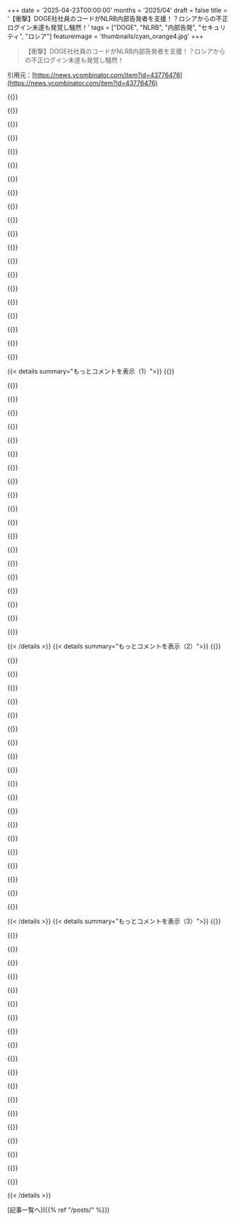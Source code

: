 +++
date = '2025-04-23T00:00:00'
months = '2025/04'
draft = false
title = '【衝撃】DOGE社社員のコードがNLRB内部告発者を支援！？ロシアからの不正ログイン未遂も発覚し騒然！'
tags = ["DOGE", "NLRB", "内部告発", "セキュリティ", "ロシア"]
featureimage = 'thumbnails/cyan_orange4.jpg'
+++

> 【衝撃】DOGE社社員のコードがNLRB内部告発者を支援！？ロシアからの不正ログイン未遂も発覚し騒然！

引用元：[https://news.ycombinator.com/item?id=43776476](https://news.ycombinator.com/item?id=43776476)

{{<matomeQuote body="Ge0rg3のコードは”オープンソース”ってことで、誰でもコピーして非商用で再利用できるんだって。たまたま、Ge0rg3のコードから派生した新しいバージョンがあって、それが”async-ip-rotator”って呼ばれてるらしい。DOGEのキャプテンMarko Elezが2025年1月にGitHubにコミットしたんだと。<br>オリジナルコード：https://github.com/Ge0rg3/requests-ip-rotator<br>フォーク：https://github.com/markoelez/async-ip-rotator<br>コードはほとんど同じで、コメントが削除されて、asyncが追加されて、ちょっと変更されてる（たぶんLLMにペーストしてasyncにしてって言っただけだろ）。<br>でも…オリジナルのGPL3ライセンスがない。DOGEの人たちが理解したり尊重したりするとは思えないけど。" userName="progbits" createdAt="2025-04-23T21:41:11" color="">}}

{{<matomeQuote body="そのリポジトリは削除されちゃったみたい。しかも、他の26個のリポジトリもアカウントから削除されてる。DOGEのメンバーって、注目されるとすぐにデータを消すから、いつものパターンだね。以前にも別の”teen hacker”で見たことある。[0]<br>アーカイブされたリポジトリページ：https://archive.ph/LI7tt;<br>アーカイブされた以前のリポジトリ数：https://archive.ph/tgkg5<br>0. https://arstechnica.com/tech-policy/2025/04/i-no-longer-hack..." userName="0x_rs" createdAt="2025-04-23T23:26:58" color="#45d325">}}

{{<matomeQuote body="アーカイブされたリポジトリ：https://archive.softwareheritage.org/browse/origin/directory...<br>ここからGitリポジトリとしてダウンロードできるよ：https://archive.softwareheritage.org/api/1/vault/git-bare/sw..." userName="progval" createdAt="2025-04-24T05:27:47" color="#45d325">}}

{{<matomeQuote body="法律的には、GPLコードを内部で修正して使用するのは許可されてるんだって。ソースを再配布しなくてもいいから。唯一のミスは、LICENSEファイルなしでソースコードを公開gitリポジトリに公開したことかも。それってGPL違反になるかもね。<br>内部コードを公開gitまたはFTPサーバーに置いた場合、それが”配布”と見なされるかどうかはわかんないけど。" userName="jychang" createdAt="2025-04-24T08:37:56" color="">}}

{{<matomeQuote body="＞ソースコードをLICENSEファイルなしで公開gitリポジトリに公開すると、GPL違反になる可能性がある”だって。<br>それについて連邦判事にサインしてもらうんだな。<br>たぶん、彼らは何らかの解決策を促進するように命じられるかもね。<br>俺が書いてる今も震えてるだろうな。" userName="77pt77" createdAt="2025-04-24T20:00:47" color="">}}

{{<matomeQuote body="2月6日に、誰かがasync-ip-rotatorのGitHubの”issues”ページで、Elezのコードについて長くて詳細な批判を投稿したんだ。”安全じゃなくて、スケーラブルじゃなくて、基本的なエンジニアリングの失敗だ”って。<br>”これがサイドプロジェクトなら、ただの悪いコードで済むけど”ってレビューアーは書いてる。”でも、これが本番システムの構築方法を代表するものなら、もっと大きな懸念がある。この実装は根本的に壊れていて、もしこれと似たようなものが機密データを扱う環境にデプロイされているなら、すぐに監査されるべきだ”って。" userName="nativeit" createdAt="2025-04-23T21:43:05" color="#ff5c5c">}}

{{<matomeQuote body="その”批判”はマジでヤバい。絶対にAIが生成したでしょ。ドメインを信用してなかったら、作者がこんなものを真面目に引用してるなんて考えられないよ。<br>批判[0]を見て、コード[1]を見て。<br>[0] https://web.archive.org/web/20250423135719/https://github.co...<br>[1] https://github.com/ricci/async-ip-rotator/blob/master/src/as..." userName="deepfriedrice" createdAt="2025-04-24T02:15:09" color="#785bff">}}

{{<matomeQuote body="うん、明らかにAIだね。キーワードを太字にして、引数に番号を振って、みたいな。最近のAIが生成したコンテンツって、こういう構造化されたレスポンスパターンに従ってる気がする。" userName="captainkrtek" createdAt="2025-04-24T04:11:30" color="">}}

{{<matomeQuote body="それは単純で目的志向のテンプレートを使ってて、明確なコミュニケーションのための一般的な推奨事項、アウトラインの番号付け、そしてキーワードをモノスペーステキストで強調してる。これは技術的な文章ではよくあることだよ。人が特に高い可視性を持つものを書くときに、そうするのは珍しいことじゃない。" userName="dragonwriter" createdAt="2025-04-24T04:31:21" color="#ff33a1">}}

{{<matomeQuote body="フォーマット自体はAIを示唆してるわけじゃないけど、批判がほとんど意味不明なことを考えると、強く示唆してるように見えるね。" userName="odo1242" createdAt="2025-04-24T09:45:56" color="">}}

{{<matomeQuote body="＞ChatGPTは人間の文章がベースって知ってる？<br>マジレスすると、お前の文章がChatGPTっぽいからって「お前がChatGPT使った」って言うのって、ChatGPTがお前の文章に似せて作られてるんだから、メチャクチャ皮肉じゃね？<br>お前や俺の文章は全部ChatGPTっぽいんだよ。数十億ドルも使って、お前や俺の作ったコンテンツ含めて、許可なくスクレイピングしたデータを学習させて、同じような文章を作るようにしたんだから当たり前じゃん。" userName="throwaway290" createdAt="2025-04-24T09:28:42" color="">}}

{{<matomeQuote body="人間がそういう書き方しないとは言わないけど、ChatGPTみたいなの頻繁に使ってると、よくある返答のテンプレだってすぐわかるんだよね。" userName="captainkrtek" createdAt="2025-04-24T05:30:51" color="">}}

{{<matomeQuote body="ダッシュ記号（—）もChatGPTっぽいって言うけど、LLMのパターンって現実世界のパターンから学習してるの忘れちゃってるよね。ChatGPTでよくあるってことは、現実世界でもよくあるってことだし、パターンベースの「検出」なんてやろうとしたら、誤検出だらけになるよ。" userName="drusepth" createdAt="2025-04-24T07:00:30" color="">}}

{{<matomeQuote body="ChatGPTが登場するまで、同僚からのメールでダッシュ記号なんて見たことなかったけど、今はダッシュ記号があると、少なくとも一部はAIが生成した文章だってすぐわかる。セミコロンも同じ。確かに正しい文法ではセミコロンを使うけど、カジュアルなビジネスコミュニケーションでは、ほとんどの場合、簡略化されてる。" userName="op00to" createdAt="2025-04-24T17:17:21" color="">}}

{{<matomeQuote body="そうそう、ダッシュ記号はiOSでダブルダッシュを入力すると自動的に挿入されるんだよね：—" userName="chongli" createdAt="2025-04-24T09:52:40" color="">}}

{{<matomeQuote body="＞そこそこマシなプレゼンでも「AIの兆候」扱いされる時代か。<br>これマジで。Redditのgamedevサブレで、自分のゲームの紹介文がちゃんとしてて、箇条書きを使ってただけでレビュー爆撃されたって人がいたわ。最近は箇条書き使うだけでAI扱いされるみたい。" userName="Suppafly" createdAt="2025-04-24T16:50:48" color="#ff5c5c">}}

{{<matomeQuote body="この批判はAIの可能性大。<br>1. 無駄に長い。開発者は忙しいし、セキュリティ研究者ならもっと忙しい。そんなスキルがあるなら、こんなリポジトリの批判に2、3文以上も時間かけない。<br>2. 敵意むき出し。バグのないコードなんて書くのは難しいし、ほとんど不可能。Linus Torvalds、Richard Hipp、Dan Abramovくらいじゃないと、自分がガラスの家に住んでるのわかってて石を投げない。<br>3. 所有意識。「必殺」コメントは、自分の「赤ちゃん」を傷つけるような弱いPRに対する、不満を持った門番しか書かない。他人のランダムなユーティリティプロジェクトに感情移入する人なんていない。これは単なるPythonファイル。<br>4. 作者。作者はまだ意欲的な開発者。SOLID/DRY原則へのこだわりをプロジェクトの主な特徴として強調してるリポジトリを見て。ベテランのセキュリティ研究者ならありえない。<br>https://github.com/SSD1805/EchoFlow<br>5. 内容。批判が…間違ってる。単一ファイルのユーティリティリポジトリが「保守性の低い」モノリスであることは「ひどい」と言ってる。皮肉なことに、dependency injectionが不要だからコードが悪いと言ってる！<br><br>政治的な立場はともかく、嫌いな相手をネットいじめするためにAIを使う風潮はなくなってほしい。" userName="ahwelatif" createdAt="2025-04-24T05:30:56" color="#785bff">}}

{{<matomeQuote body="DOGEがアメリカ政府を使って、嫌いな相手をネットいじめする風潮はなくなってほしい。" userName="DonHopkins" createdAt="2025-04-24T06:13:24" color="">}}

{{<matomeQuote body="ChatGPTの文章を読みまくってると、すぐわかるんだよね。<br>- 異常なほどの冗長さ<br>- 完璧なスペルと文法<br>- 大げさな口調<br>- 段落や文の長さがほぼ同じロボットみたいな話し方（特に長い文章で顕著）<br>- ダッシュ記号（—）だらけ<br>- 同じような決まり文句や文構造の繰り返し。「これはXではない—Yだ」みたいなのが、そのissueで2回も使われてる。<br><br>「脆弱で安全でなく、スケーラブルでないコードを書くことは「ハードコア」ではありません。これは境界線を押し広げているのではなく—エンジニアリングの基礎知識が不足していることを示しています。<br><br>これが以前の仕事で学んだことなら、それを忘れ、ベストプラクティスに従うべきです。なぜなら今、これは単なる悪いエンジニアリングではなく—無謀だからです。」<br><br>もしAIが書いてないなら、インターネットのコメントから永久引退するわ。<br>(これはDOGEを擁護するつもりはないよ。)" userName="arrowsmith" createdAt="2025-04-24T09:47:20" color="#785bff">}}

{{<matomeQuote body="あのさー、開発者がネットで何書いてるか読んだことないの？特に炎上してるときとか、誰かと揉めてるときとか。そういう時ってめっちゃ攻撃的だし、石投げたり、揚げ足取ったりするじゃん？経験ないやつに限って自分がプログラミングの神様みたいに振る舞うんだよねー。" userName="watwut" createdAt="2025-04-24T07:43:29" color="">}}

{{< details summary="もっとコメントを表示（1）">}}
{{<matomeQuote body="2番についてだけど、それって自分のことを過大評価しなくなったベテラン開発者の特徴だと思うな。若い開発者だと、自分のスタイルと合わない人のコードをけなしたりするよね。「これは良い」って思ってることと違うと。" userName="bryanrasmussen" createdAt="2025-04-24T09:46:54" color="">}}

{{<matomeQuote body="全部同意！リンク先のrepoのreadmeも、AIがコードベースを要約したみたい。ぶっちゃけ、AIはそのrepoのコードが何してるか理解できてないと思うんだよね。だから機能より形式について語ってるんだと思う。" userName="paulgb" createdAt="2025-04-24T06:31:45" color="#45d325">}}

{{<matomeQuote body="＞開発者は忙しいし、セキュリティ研究してる開発者はもっと忙しい。<br>＞その批判も、批判者のプロフも、Krebsの記事ですら、批判者がセキュリティ研究者だって言ってないし。それに、すべての開発者が特に「忙しい人たち」ってわけでもないじゃん？<br>＞あんた自身も後で、作者は経験豊富な開発者やセキュリティ研究者じゃないって言ってるじゃん。だから、コードがAIによって書かれたって仮定して、それを根拠に批判するのはナンセンスだよ。普通セキュリティ研究者は忙しくてそんなの書かないって言うけど。<br>＞敵意。バグのないコードを書くのは難しいし、ほとんどの人には不可能。Linus Torvalds、Richard Hipp、Dan Abramovみたいな名前じゃない限り、ほとんどの開発者は自分がガラスの家に住んでるってわかってるから、石を投げるのは気が引ける。<br>＞ネットに5分以上いたらわかると思うけど、敵意なんてありふれてるじゃん。コミュニティのほとんどじゃなくても、目立つ一部ではあるよね。<br>＞こういう「Killshot」コメントは、自分の「赤ちゃん」を傷つける弱いPRに対して、不満を持った門番が書くんだよ。他の人のランダムなユーティリティプロジェクトに感情的に投資する人なんていない。<br>＞HNでこの話をしてるのは、これがランダムなプロジェクトじゃないからだよ。作者がニュースで注目されてた時に批判が投稿されて、批判者は作者がニュース報道のせいで辞任したことについて、政治的なフォローアップを投稿したから。<br>＞作者はまだ開発者志望者。SOLID/DRY原則を守ることをプロジェクトの主な特徴として強調してるrepoを見て。<br>＞AIが書いたって批判は的外れ。AIよりシンプルな説明ができる。特にSOLID/DRYに焦点を当ててるのは、批判が間違ってるってことと一致してるんだよ。そして、AIで書かれたって仮定に基づいてる最初のポイントも弱まる。経験豊富なセキュリティ研究者じゃないって仮定に基づいているから。<br>過剰な冗長性、形式ばった書き方、間違いが多いってのがAIの特徴なら、あんたの投稿もAIっぽいじゃん。" userName="dragonwriter" createdAt="2025-04-24T10:44:02" color="">}}

{{<matomeQuote body="マジウケる。こんな批判絶対書けないわー（コードじゃなくて批判の方ね）。" userName="krferriter" createdAt="2025-04-24T02:59:47" color="">}}

{{<matomeQuote body="Krebsがこれにリンクしてるの見て、彼の評価の信頼性が下がったわ。" userName="mquander" createdAt="2025-04-24T02:40:16" color="">}}

{{<matomeQuote body="＞すぐに監査されるべきだ。<br>どうせElonが紙に印刷させて、個人的にコードレビューしたんでしょ。" userName="dessimus" createdAt="2025-04-24T15:24:30" color="">}}

{{<matomeQuote body="FYI、Forkが消されたっぽいんだけど、誰かクローンできた人いる？" userName="dijksterhuis" createdAt="2025-04-23T22:03:44" color="">}}

{{<matomeQuote body="できたよ。単なる.pyファイルだよ。<br>https://gist.github.com/whalesalad/06804fd734efe6bd2e0c84906…" userName="whalesalad" createdAt="2025-04-23T22:42:59" color="#785bff">}}

{{<matomeQuote body="x_forwarded_for = headers.get(”X-Forwarded-For”)<br>if x_forwarded_for is None:<br>x_forwarded_for = ipaddress.IPv4Address._string_from_ip_int(<br>randint(0, MAX_IPV4)<br>)<br><br>lol" userName="alright2565" createdAt="2025-04-23T22:47:23" color="#785bff">}}

{{<matomeQuote body="元の作者は、API gatewayがクライアントの本当のIPを漏らさないようにするためだって言ってるよ。" userName="marcusb" createdAt="2025-04-23T22:59:33" color="">}}

{{<matomeQuote body="公平に言うと、このコードは既存のサーバーへのプロキシとして機能する新しいAPI gatewayサーバーを作るもので、このヘッダーを自分のgatewayサービスで使うことを想定してるのかも。ヘッダーとして設定されて、ユーザー所有のプロキシに送られて、それから実際の外部エンドポイントに送られるってことだね。でも、これやるとAPI GatewayがAWSアカウントの識別子を見たり記録したりできると思うから、IP以外にも隠す必要のある情報があるかもね。" userName="timewizard" createdAt="2025-04-23T23:22:32" color="#45d325">}}

{{<matomeQuote body="元のコードには目的がちゃんと書いてあるよ。<br>＞X-Forwarded-Forがない場合、ランダムに自動生成する。<br>＞そうしないと、AWSが本当のIPアドレスをX-Forwarded-Forヘッダーで転送してしまうから。<br>DOGEのやつはコメントを削除しただけ。" userName="marcusb" createdAt="2025-04-24T13:28:50" color="#ff5733">}}

{{<matomeQuote body="このコードはAPI gatewayを他の外部サイトへのプロキシにするための「創造的な」使い方みたいだね（サイトごとに必要だから、実際は単一サイト向け）。lambda（関数URL付き）でリクエストを送って、アウトバウンドリクエストをより細かく制御する方が簡単じゃない？" userName="icedchai" createdAt="2025-04-24T00:09:21" color="#38d3d3">}}

{{<matomeQuote body="これって、ハッカーがAPI gatewayを何年も前から使ってる一般的な方法なんだよね。IPRotateみたいなプラグインを見てみるといいよ。うちの製品にもそれを取り入れようとしてるところ。" userName="Sytten" createdAt="2025-04-24T01:01:02" color="#785bff">}}

{{<matomeQuote body="GPLv3はライセンスを保持する必要があるんだよね。リポジトリのオーナーとかGitHubに報告できるんじゃないかな。" userName="plandis" createdAt="2025-04-23T21:57:45" color="">}}

{{<matomeQuote body="裁判所の命令を無視してるような政権で働いてる人たちが、これにちゃんと対応すると思う？…はい、消えたー。" userName="DrillShopper" createdAt="2025-04-24T01:05:55" color="">}}

{{<matomeQuote body="GitHubにあるってのが…なんか変だよね。GPL3ライセンスを保持する必要があるのは、再配布する場合だけなんだよ。GitHubリポジトリに入れるのが再配布にあたるかどうかは、少なくとも道徳的には曖昧だよね。個人的なコピーでライセンスを削除するのは完全に有効だし、それをプライベートなGitHubリポジトリにアップロードするのも有効。それをパブリックなGitHubリポジトリにアップロードするとなると…？" userName="Ferret7446" createdAt="2025-04-24T09:09:34" color="">}}

{{<matomeQuote body="フォークは削除されたみたいだね。" userName="darknavi" createdAt="2025-04-23T22:15:37" color="">}}

{{<matomeQuote body="DOGEの人たちが理解したり尊重したりするとは思えないね。<br>stack overflowとかGitHubからコピー＆ペーストして、そのまま使い続ける人たちを日常的に見かけるよ。Creative Commons Attribution-ShareAlikeとかのライセンスを無視してね。このサイトでも、ペイウォールの裏にある著作権で保護された記事を共有してる人たちがいるし（アーカイブサイトにあるからって正当化できないよね）。DOGEを擁護してるわけじゃないよ。仲間を無視して他のグループを批判するのは良くないよね。" userName="grepfru_it" createdAt="2025-04-24T01:50:56" color="#ff5733">}}

{{<matomeQuote body="この内部告発の訴えの一部はマジでヤバそうじゃん。<br>”2025年3月11日頃、NxGenの指標が前の週に異常な使用を示してたんだって。応答時間がベースラインを大幅に上回ってて、リソース使用率が過去最高レベルのネットワーク出力を示してたんだってー。DOGEがNLRBのシステムにアクセスしたデータ流出イベントと一致してることに気づいたんだって。海外からのログイン試行がアクセス拒否されてるのも確認。例えば、DOGEがアクセスした後、ロシアの沿海地方のIPアドレスを持つユーザーがログインを試みてるのを発見。ログインポリシーでブロックされたけど、アラームだったらしい。DOGEのエンジニアによって作成されたアカウントが使われてて、ユーザー名とパスワードが正しかったみたいだけど、海外からのログインポリシーでブロックされたんだって。20回以上試行されてて、アカウント作成から15分以内に試行されてるのが特にヤバい”" userName="mythrowaway49" createdAt="2025-04-23T23:38:19" color="#785bff">}}


{{< /details >}}
{{< details summary="もっとコメントを表示（2）">}}
{{<matomeQuote body="一番マシな解釈って何だと思う？ロシア人がkeyloggerでPCに侵入して、DOGEが安全じゃないネットワークで作業してるってことかな？<br>最悪な解釈は簡単でしょー。ロシアのために動いてて、ロシア人を招き入れたか、keyloggerをインストールしたってことじゃん。" userName="stevenwoo" createdAt="2025-04-24T00:13:08" color="">}}

{{<matomeQuote body="関連情報：https://infosec.exchange/@briankrebs/114083485241630234<br>引用：”この政権が完全に妥協してる証拠はもっと必要？米国がロシアに対する攻撃的なデジタル行動を緩和する理由なんてないじゃん。むしろ、もっとやるべき。”" userName="breadwinner" createdAt="2025-04-24T02:12:04" color="">}}

{{<matomeQuote body="ロシアが国として攻撃するなら、IPアドレスをアメリカ国内から発信するように偽装すると思うけどなー。これは堂々としすぎじゃね？" userName="0cf8612b2e1e" createdAt="2025-04-24T00:20:32" color="">}}

{{<matomeQuote body="国家が支援してるとは限らないよ。DOGEの関係者がロシアのハッキンググループと繋がってるだけかも。<br>あるいは、国家が支援してて、政府のお偉いさんの招待で正面玄関から入れるから隠れる必要がないと思ったのかもね。" userName="kenjackson" createdAt="2025-04-24T03:10:49" color="#ff5733">}}

{{<matomeQuote body="Muskがロシア人を雇っただけって可能性もある。" userName="delusional" createdAt="2025-04-24T05:57:25" color="">}}

{{<matomeQuote body="捕まることが悪いことばかりじゃないんだよね。もし二つのグループの間に不和の種を蒔こうとしてるなら、片方を助けて捕まる方が、捕まらないよりも効果的なんだよ。<br>ロシアがNLRBのデータで何を得られるか分からないけど、”DOGEを助けた”ことで国内の対立が深まることは、ロシアにとってプラスになる。" userName="avs733" createdAt="2025-04-24T00:27:44" color="">}}

{{<matomeQuote body="＞struggle to see what Russia would gain with nlrb data<br>＞ロシアがNLRBのデータで何を得られるかって話だけど、アメリカの企業の内部告発者のリストだよ。企業に自分の情報がバレたくないと思ってる人たちのね”" userName="JumpCrisscross" createdAt="2025-04-24T07:21:37" color="#45d325">}}

{{<matomeQuote body="それ良い指摘だね。" userName="avs733" createdAt="2025-04-24T11:27:26" color="">}}

{{<matomeQuote body="なんでロシアがこんなことするの？Trumpが大統領選に勝ったじゃん。それってウクライナにとって最高の結末じゃないの？<br>＞furthers distrust between the two sides of our country - which is something they gain from<br>＞国内の対立を深めることが、ロシアにとってどうプラスになるの？”" userName="Braxton1980" createdAt="2025-04-24T01:30:51" color="">}}

{{<matomeQuote body="あいつらにとって一番いいのは、アメリカが内紛でグチャグチャになって、何もできなくなることだよね。Trumpが勝つとウクライナにはいいみたいだけど、あいつらが欲しいのは、長期的に見れば政策を変えることと同じくらい、混乱させることなんだろうね。" userName="avs733" createdAt="2025-04-24T01:38:30" color="">}}

{{<matomeQuote body="たぶんね、ウクライナの件が終わってTrumpが大統領じゃなくなってからの方がいいんじゃないかな。Dogeへの不信感を煽るのはDemocratsを助けるだけだと思うよ。" userName="Braxton1980" createdAt="2025-04-24T02:11:32" color="">}}

{{<matomeQuote body="いやいや、両陣営は別の情報空間に住んでるんだって。この話はDemocratsの間にも広まって、「ロシアがDogeを“助けてる”」って怒り出す人も出てくるだろうね。<br>Republicansは「過剰反応だ」とか「嘘だ」って一蹴するだろうし。DemocratsがTrump derangement syndromeだって騒ぐだろうね。<br>Dogeが政府機関と関わると、内部のIT担当者は不正行為を恐れて、Dogeが要求するコントロールをオフにせざるを得なくなって、政府内でさらに衝突が起きるだろうね。お互いの悪と愚かさを信じる気持ちがさらに強固になるってわけ。ロシアはスパイ活動がバレても価値が下がらない方法で、効果的にスパイ活動ができるってこと。" userName="avs733" createdAt="2025-04-24T11:22:41" color="#ff5c5c">}}

{{<matomeQuote body="めっちゃいい意見だけど、「trump derangement syndrome」なんて言葉を使わないでほしいな。それを作ったやつらがまさにそれを使って、さらに分断を煽りたいんだから。" userName="lobsterthief" createdAt="2025-04-25T11:51:33" color="">}}

{{<matomeQuote body="＞最高の解釈をすると？ロシア人がkeyloggerでPCに侵入して、DOGEがセキュリティが甘いオープンなネットワークで作業してるんじゃない？<br>superuserアカウントでGithubにアクセスしてるとか。コードの質からして、セキュリティ対策もできてないんじゃないかな。" userName="JumpCrisscross" createdAt="2025-04-24T07:20:40" color="#45d325">}}

{{<matomeQuote body="第三の選択肢も忘れちゃいけないよ。偽旗作戦ってやつ。<br>目的はアクセスしたり、役立つデータを手に入れることじゃないかもしれない。ロシアに関するスキャンダラスな見出しを作って、既存のメディアや政治的な扇動を利用して、政府をさらに不安定化させることかもしれないんだよ。" userName="tenpies" createdAt="2025-04-24T00:29:13" color="">}}

{{<matomeQuote body="プーチンに賛同してきた政権が、ロシアに泥を塗るようなことをするなんて、なんか変じゃない？<br>やったって言ってないけど、プーチンとロシアへの支持と矛盾するよね。偽旗作戦として、プーチンに、自分に賛同しないハッキンググループを取り締まる口実を与えるのかも。" userName="DrillShopper" createdAt="2025-04-24T01:08:52" color="">}}

{{<matomeQuote body="よくわかんないんだけど。DOGEのやつらがTrumpに悪い印象を与えようとしてるってこと？" userName="lukev" createdAt="2025-04-24T01:06:16" color="">}}

{{<matomeQuote body="AIの利用拡大を正当化するための口実を作ろうとしてるって説があるね。セキュリティのためってことで。このスレッドにもElonの味方みたいな人がいるし。セキュリティって言えば、みんな疑問も持たずに賛成するんじゃないかな。" userName="9283409232" createdAt="2025-04-24T01:33:04" color="">}}

{{<matomeQuote body="マジでくだらない説だな。自分で考えたんでしょ？" userName="santoshalper" createdAt="2025-04-24T05:18:14" color="">}}

{{<matomeQuote body="誰かAIを代替案として提案した？政府におけるAIへの支持が増加する理由は何だろうね？" userName="Braxton1980" createdAt="2025-04-24T02:09:47" color="">}}


{{< /details >}}
{{< details summary="もっとコメントを表示（3）">}}
{{<matomeQuote body="それって単にIPルーターがローテーションの一部としてロシアのIPを使ってるだけじゃない？データ持ち出そうとしてるなら、何が起きてるか分からなくしたり、制限を回避するためにIPアドレスをローテーションさせたいんじゃないかな。単純なIPローテーターを使えばそうなるかも。IPアドレスに注意しないと、US国外とかの制限で引っかかることがあるかもね。ロシアからの変なリクエストに見えるかもしれないけど、フラグが立ってないUSからのリクエストをログしてないだけかも。僕の解釈が間違ってるかもだけど！" userName="pontus" createdAt="2025-04-24T01:50:32" color="">}}

{{<matomeQuote body="AWS API Gatewayを使ってるから、ロシアのAWSリージョンはないよ。" userName="cthalupa" createdAt="2025-04-24T02:18:35" color="#785bff">}}

{{<matomeQuote body="最良のシナリオは、その子たちが騙されて、間違った（ロシアの）人に認証情報を渡しちゃったってことじゃないかな。" userName="barbazoo" createdAt="2025-04-24T00:25:40" color="">}}

{{<matomeQuote body="＞考えられる最高の解釈は？ロシア人がキーロガーで彼らのPCに侵入したとか…<br>一番マシなのは、内部告発者が何か勘違いしてるか、わざと嘘をついてるってことかな。例えば、”国外からのログインポリシーが作動した”ってことは、ポリシーがいつトリガーされるかの誤解かもしれない。一番ありそうな説明ではないけど、一番心配ないのはそれかな。キーロガーよりはマシだと思うけど、それでもDOGEの従業員がVPNとかproxyとかTorを使ってたってことだよね。暗号化されてても敵対的な国を経由するのは良くないけど、キーロガーで認証情報を盗まれるよりはマシかな。もちろん心配だけどね。" userName="Ukv" createdAt="2025-04-24T09:50:04" color="">}}

{{<matomeQuote body="そうそう、1年くらい前にUS政府機関のO365アカウントを侵害したAPTみたいに、Conditional Access Policiesを回避するためにresidential proxiesを使った連中が、今度はクレムリンから直接ログインしてるってことだね！：D" userName="lucasRW" createdAt="2025-04-24T08:49:32" color="">}}

{{<matomeQuote body="1年前と今とで何か違いがある？誰か別の人が大統領の椅子に座ってる？" userName="op00to" createdAt="2025-04-24T17:21:38" color="">}}

{{<matomeQuote body="言いたいこと分かってないね。問題の”ロシアのログイン試行”はCAPによってブロックされてるんだよ。ロシアの国家支援アクターは、それを回避するためにresidential relay boxesを使ってるって過去に示してる。内部告発者の主張の行間を読むと、辻褄が合わないことが多いんだよね。特に、彼が内部告発する前にdeathnoteがドアに残されてて、ドローンが家の上を旋回してたって結論が好きだな。" userName="lucasRW" createdAt="2025-04-25T10:03:39" color="#ff5733">}}

{{<matomeQuote body="僕には完璧に辻褄が合うよ。<br>・彼が内部告発者になるかもって疑われたか、彼が知ってたことのせいでdeath noteをもらったのかも。<br>・そのdeath noteが最後のきっかけになったのかも。<br>・ドローンはいつも僕の家の上を飛んでるよ。もし彼が目撃したことを僕が目撃して、death noteを受け取ったら、もっと重大な意味があると思っちゃうかもね。<br>どれも非現実的じゃないよ。" userName="lobsterthief" createdAt="2025-04-25T11:57:06" color="">}}

{{<matomeQuote body="ロシアのハッカーがVPNを使わないなんてありえないでしょ？ロシアに住んでる友達は、VPNなしじゃUSのサイトのほとんどにアクセスできないから、いつもVPNをオンにしてるって言ってるよ。何かがおかしいか、こいつらがすごくバカなのか。" userName="cryptoegorophy" createdAt="2025-04-24T03:15:15" color="">}}

{{<matomeQuote body="やつら、注目されたいんだな。で、あんたはどうすんの？ロシア国民に対して何の権限があるわけ？" userName="op00to" createdAt="2025-04-24T17:20:42" color="">}}

{{<matomeQuote body="ログイン認証の後で「国外からのログイン禁止」ブロックがかかるのが不思議。もっと前にブロックした方が合理的じゃない？" userName="Palmik" createdAt="2025-04-24T02:51:24" color="">}}

{{<matomeQuote body="なんか変じゃね？<br>なんでロシアからログインしようとするんだろ（もし本当にロシア人なら）？<br>USのIPを使ったVPNなんてめっちゃ安いのに。" userName="bequanna" createdAt="2025-04-24T00:20:41" color="">}}

{{<matomeQuote body="全員が全員、あんたが期待してるほどの天才じゃないのかもね。" userName="Pompidou" createdAt="2025-04-24T01:01:44" color="">}}

{{<matomeQuote body="Occam’s razor（オッカムの剃刀）で考えると、いたずらって可能性も十分あり得るよね。" userName="frumplestlatz" createdAt="2025-04-24T01:18:56" color="">}}

{{<matomeQuote body="Occam's razor的には、ロシアの人が自分のIPをそのまま使うってのもありえる。どうせ「いたずらだ」って思う人がいるんだから。" userName="threeseed" createdAt="2025-04-24T01:34:46" color="">}}

{{<matomeQuote body="なんでロシアの人がNLRBのデータにアクセスしたいんだ？それに、DOGEがNLRBのログイン情報をロシアにすぐリークする理由がわからん。バレたらすぐ特定されるのに。もし追跡不能な管理者権限を与えられてデータダウンロードできるなら、ロシアに渡す方が合理的じゃね？<br>まともな知能を持った奴の行動とは思えない。" userName="frumplestlatz" createdAt="2025-04-24T01:42:41" color="#38d3d3">}}

{{<matomeQuote body="＞ロシアの人がNLRBのデータにアクセスしたい理由？<br>＞”労働紛争の詳細が載ってるから。ロシアはUSの対立を煽るのが得意だから、理想的なデータセットになる。”<br>＞DOGEがNLRBのログイン情報をすぐリークする理由？<br>＞”若い未熟なエンジニアにLLMシステムを急いで展開させてるから。セキュリティが最優先じゃないんだ。”" userName="threeseed" createdAt="2025-04-24T02:48:46" color="#785bff">}}

{{<matomeQuote body="経験不足で監視も不十分だから、NLRBのログイン情報をロシアにリーク（どうやって？）したって？LLMシステム（何の？）を展開しながら？そして、ロシアの奴らは下手すぎて、ロシアのIPアドレスからアクセスしてバレたって？<br>NLRBのデータがロシアにとって価値があるからって、DOGEの従業員やデータへのアクセスを危険に晒すわけ？もっと価値のあるターゲットがあるでしょ。なんか怪しくね？" userName="frumplestlatz" createdAt="2025-04-24T03:06:43" color="#ff5733">}}

{{<matomeQuote body="＞Primorskiy Krai（沿海地方）<br>おそらく、もし本物なら、接続元としては最も予想外の場所。必ずしもそうでないとは言わないけど、普通じゃないし、意味不明。" userName="orbital-decay" createdAt="2025-04-24T07:50:09" color="">}}

{{<matomeQuote body="＞Daniel J. Berulisって人の内部告発によると、DOGEのやつらが3月3日にNLRBのリーダーと会って、めちゃくちゃ強力な“tenant admin”アカウントを作れって要求したらしいよ。しかも、そのアカウントの操作記録は全部ログに残さないでくれってさ。普通に考えたら怪しいじゃん？何か正当な理由があるのかなあ。" userName="twalkz" createdAt="2025-04-23T21:19:58" color="#45d325">}}


{{< /details >}}


[記事一覧へ]({{% ref "/posts/" %}})
